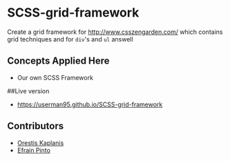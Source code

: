 # SCSS-grid-framework
Create a grid framework for http://www.csszengarden.com/ which contains grid techniques and for `div`'s and `ul` answell

## Concepts Applied Here

* Our own SCSS Framework

##Live version

* https://userman95.github.io/SCSS-grid-framework

## Contributors

* [Orestis Kaplanis](https://github.com/userman95)
* [Efrain Pinto](https://github.com/efrapp)
